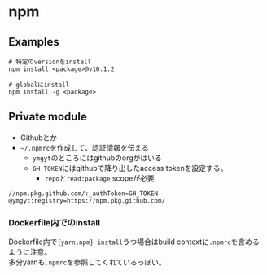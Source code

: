 # npm

## Examples

```console
# 特定のversionをinstall
npm install <package>@v10.1.2

# globalにinstall
npm install -g <package>
```

## Private module

* Githubとか
* `~/.npmrc`を作成して、認証情報を伝える
  * `ymgyt`のところにはgithubのorgがはいる
  * `GH_TOKEN`にはgithubで降り出したaccess tokenを設定する。
    * `repo`と`read:package` scopeが必要
```text
//npm.pkg.github.com/:_authToken=GH_TOKEN
@ymgyt:registry=https://npm.pkg.github.com/
```

### Dockerfile内でのinstall

Dockerfile内で`{yarn,npm} install`うつ場合はbuild contextに`.npmrc`を含めるように注意。  
多分yarnも`.npmrc`を参照してくれているっぽい。
